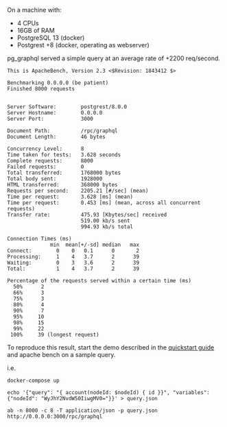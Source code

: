 
On a machine with:

- 4 CPUs
- 16GB of RAM
- PostgreSQL 13 (docker)
- Postgrest +8 (docker, operating as webserver)

pg_graphql served a simple query at an average rate of +2200 req/second.


```
This is ApacheBench, Version 2.3 <$Revision: 1843412 $>

Benchmarking 0.0.0.0 (be patient)
Finished 8000 requests


Server Software:        postgrest/8.0.0
Server Hostname:        0.0.0.0
Server Port:            3000

Document Path:          /rpc/graphql
Document Length:        46 bytes

Concurrency Level:      8
Time taken for tests:   3.628 seconds
Complete requests:      8000
Failed requests:        0
Total transferred:      1768000 bytes
Total body sent:        1928000
HTML transferred:       368000 bytes
Requests per second:    2205.21 [#/sec] (mean)
Time per request:       3.628 [ms] (mean)
Time per request:       0.453 [ms] (mean, across all concurrent requests)
Transfer rate:          475.93 [Kbytes/sec] received
                        519.00 kb/s sent
                        994.93 kb/s total

Connection Times (ms)
              min  mean[+/-sd] median   max
Connect:        0    0   0.1      0       2
Processing:     1    4   3.7      2      39
Waiting:        0    3   3.6      2      39
Total:          1    4   3.7      2      39

Percentage of the requests served within a certain time (ms)
  50%      2
  66%      3
  75%      3
  80%      4
  90%      7
  95%     10
  98%     15
  99%     22
 100%     39 (longest request)
```

To reproduce this result, start the demo described in the [quickstart guide](quickstart.md) and apache bench on a sample query.

i.e.

```shell
docker-compose up

echo '{"query": "{ account(nodeId: $nodeId) { id }}", "variables": {"nodeId": "WyJhY2NvdW50IiwgMV0="}}' > query.json

ab -n 8000 -c 8 -T application/json -p query.json http://0.0.0.0:3000/rpc/graphql
```

